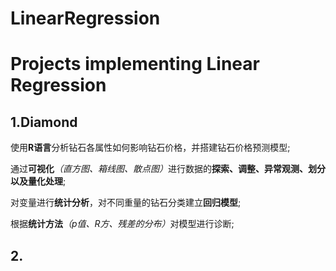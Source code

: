 # LinearRegression
# Projects implementing Linear Regression

## 1.Diamond

使用<strong>R语言</strong>分析钻石各属性如何影响钻石价格，并搭建钻石价格预测模型;

通过<strong>可视化</strong><em>（直方图、箱线图、散点图）</em>进行数据的<strong>探索、调整、异常观测、划分以及量化处理</strong>;

对变量进行<strong>统计分析</strong>，对不同重量的钻石分类建立<strong>回归模型</strong>;

根据<strong>统计方法</strong><em>（p值、R方、残差的分布）</em>对模型进行诊断;

## 2.
